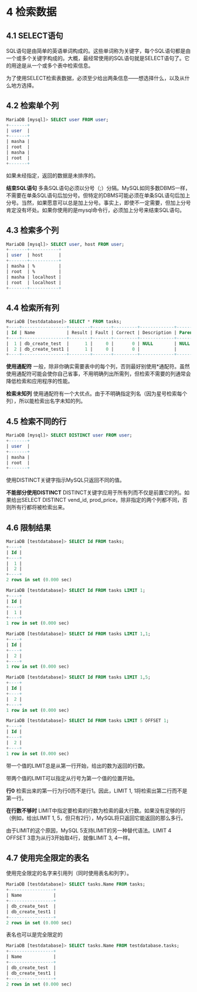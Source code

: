 # 4 检索数据

## 4.1 SELECT语句

SQL语句是由简单的英语单词构成的。这些单词称为关键字，每个SQL语句都是由一个或多个关键字构成的。大概，最经常使用的SQL语句就是SELECT语句了。它的用途是从一个或多个表中检索信息。

为了使用SELECT检索表数据，必须至少给出两条信息——想选择什么，以及从什么地方选择。

## 4.2 检索单个列

```SQL
MariaDB [mysql]> SELECT user FROM user;
+-------+
| user  |
+-------+
| masha |
| root  |
| masha |
| root  |
+-------+
```

如果未经指定，返回的数据是未排序的。

**结束SQL语句** 多条SQL语句必须以分号（;）分隔。MySQL如同多数DBMS一样，不需要在单条SQL语句后加分号。但特定的DBMS可能必须在单条SQL语句后加上分号。当然，如果愿意可以总是加上分号。事实上，即使不一定需要，但加上分号肯定没有坏处。如果你使用的是mysql命令行，必须加上分号来结束SQL语句。

## 4.3 检索多个列

```SQL
MariaDB [mysql]> SELECT user, host FROM user;
+-------+-----------+
| user  | host      |
+-------+-----------+
| masha | %         |
| root  | %         |
| masha | localhost |
| root  | localhost |
+-------+-----------+
```  

## 4.4 检索所有列

```SQL
MariaDB [testdatabase]> SELECT * FROM tasks;
+----+-----------------+--------+-------+---------+-------------+--------+
| Id | Name            | Result | Fault | Correct | Description | Parent |
+----+-----------------+--------+-------+---------+-------------+--------+
|  1 | db_create_test  |      1 |     0 |       0 | NULL        | NULL   |
|  2 | db_create_test1 |      1 |     0 |       0 |             |        |
+----+-----------------+--------+-------+---------+-------------+--------+
```

**使用通配符**  一般，除非你确实需要表中的每个列，否则最好别使用*通配符。虽然使用通配符可能会使你自己省事，不用明确列出所需列，但检索不需要的列通常会降低检索和应用程序的性能。

**检索未知列**  使用通配符有一个大优点。由于不明确指定列名（因为星号检索每个列），所以能检索出名字未知的列。

## 4.5 检索不同的行

```SQL
MariaDB [mysql]> SELECT DISTINCT user FROM user;
+-------+
| user  |
+-------+
| masha |
| root  |
+-------+
```

使用DISTINCT关键字指示MySQL只返回不同的值。

**不能部分使用DISTINCT** DISTINCT关键字应用于所有列而不仅是前置它的列。如果给出SELECT DISTINCT vend_id, prod_price，除非指定的两个列都不同，否则所有行都将被检索出来。

## 4.6 限制结果

```SQL
MariaDB [testdatabase]> SELECT Id FROM tasks;
+----+
| Id |
+----+
|  1 |
|  2 |
+----+
2 rows in set (0.000 sec)

MariaDB [testdatabase]> SELECT Id FROM tasks LIMIT 1;
+----+
| Id |
+----+
|  1 |
+----+
1 row in set (0.000 sec)

MariaDB [testdatabase]> SELECT Id FROM tasks LIMIT 1,1;
+----+
| Id |
+----+
|  2 |
+----+
1 row in set (0.000 sec)

MariaDB [testdatabase]> SELECT Id FROM tasks LIMIT 1,5;
+----+
| Id |
+----+
|  2 |
+----+
1 row in set (0.000 sec)

MariaDB [testdatabase]> SELECT Id FROM tasks LIMIT 5 OFFSET 1;
+----+
| Id |
+----+
|  2 |
+----+
1 row in set (0.000 sec)
```

带一个值的LIMIT总是从第一行开始，给出的数为返回的行数。

带两个值的LIMIT可以指定从行号为第一个值的位置开始。

**行0** 检索出来的第一行为行0而不是行1。因此，LIMIT 1, 1将检索出第二行而不是第一行。

**在行数不够时** LIMIT中指定要检索的行数为检索的最大行数。如果没有足够的行（例如，给出LIMIT 1, 5，但只有2行），MySQL将只返回它能返回的那么多行。

由于LIMIT的这个原因，MySQL 5支持LIMIT的另一种替代语法。LIMIT 4 OFFSET 3意为从行3开始取4行，就像LIMIT 3, 4一样。

## 4.7 使用完全限定的表名

使用完全限定的名字来引用列（同时使用表名和列字）。

```SQL
MariaDB [testdatabase]> SELECT tasks.Name FROM tasks;
+-----------------+
| Name            |
+-----------------+
| db_create_test  |
| db_create_test1 |
+-----------------+
2 rows in set (0.000 sec)
```

表名也可以是完全限定的

```SQL
MariaDB [testdatabase]> SELECT tasks.Name FROM testdatabase.tasks;
+-----------------+
| Name            |
+-----------------+
| db_create_test  |
| db_create_test1 |
+-----------------+
2 rows in set (0.000 sec)
```
